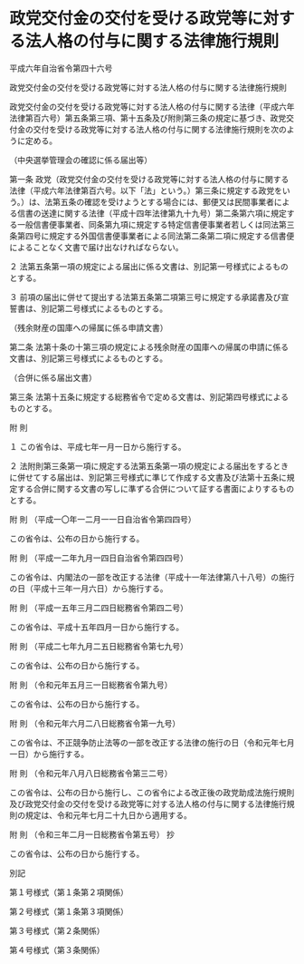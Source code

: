 # 政党交付金の交付を受ける政党等に対する法人格の付与に関する法律施行規則

平成六年自治省令第四十六号

政党交付金の交付を受ける政党等に対する法人格の付与に関する法律施行規則

政党交付金の交付を受ける政党等に対する法人格の付与に関する法律（平成六年法律第百六号）第五条第三項、第十五条及び附則第三条の規定に基づき、政党交付金の交付を受ける政党等に対する法人格の付与に関する法律施行規則を次のように定める。

（中央選挙管理会の確認に係る届出等）

第一条 政党（政党交付金の交付を受ける政党等に対する法人格の付与に関する法律（平成六年法律第百六号。以下「法」という。）第三条に規定する政党をいう。）は、法第五条の確認を受けようとする場合には、郵便又は民間事業者による信書の送達に関する法律（平成十四年法律第九十九号）第二条第六項に規定する一般信書便事業者、同条第九項に規定する特定信書便事業者若しくは同法第三条第四号に規定する外国信書便事業者による同法第二条第二項に規定する信書便によることなく文書で届け出なければならない。

２ 法第五条第一項の規定による届出に係る文書は、別記第一号様式によるものとする。

３ 前項の届出に併せて提出する法第五条第二項第三号に規定する承諾書及び宣誓書は、別記第二号様式によるものとする。

（残余財産の国庫への帰属に係る申請文書）

第二条 法第十条の十第三項の規定による残余財産の国庫への帰属の申請に係る文書は、別記第三号様式によるものとする。

（合併に係る届出文書）

第三条 法第十五条に規定する総務省令で定める文書は、別記第四号様式によるものとする。

附 則

１ この省令は、平成七年一月一日から施行する。

２ 法附則第三条第一項に規定する法第五条第一項の規定による届出をするときに併せてする届出は、別記第三号様式に準じて作成する文書及び法第十五条に規定する合併に関する文書の写しに準ずる合併について証する書面によりするものとする。

附 則 （平成一〇年一二月一一日自治省令第四四号）

この省令は、公布の日から施行する。

附 則 （平成一二年九月一四日自治省令第四四号）

この省令は、内閣法の一部を改正する法律（平成十一年法律第八十八号）の施行の日（平成十三年一月六日）から施行する。

附 則 （平成一五年三月二四日総務省令第四二号）

この省令は、平成十五年四月一日から施行する。

附 則 （平成二七年九月二五日総務省令第七九号）

この省令は、公布の日から施行する。

附 則 （令和元年五月三一日総務省令第九号）

この省令は、公布の日から施行する。

附 則 （令和元年六月二八日総務省令第一九号）

この省令は、不正競争防止法等の一部を改正する法律の施行の日（令和元年七月一日）から施行する。

附 則 （令和元年八月八日総務省令第三二号）

この省令は、公布の日から施行し、この省令による改正後の政党助成法施行規則及び政党交付金の交付を受ける政党等に対する法人格の付与に関する法律施行規則の規定は、令和元年七月二十九日から適用する。

附 則 （令和三年二月一日総務省令第五号） 抄

この省令は、公布の日から施行する。

別記

第１号様式（第１条第２項関係）

[](/./pict/H06F04301000046_2103221703_001.pdf)

第２号様式（第１条第３項関係）

[](/./pict/H06F04301000046_2103221703_002.pdf)

第３号様式（第２条関係）

[](/./pict/H06F04301000046_2103221703_003.pdf)

第４号様式（第３条関係）

[](/./pict/H06F04301000046_2103221703_004.pdf)
